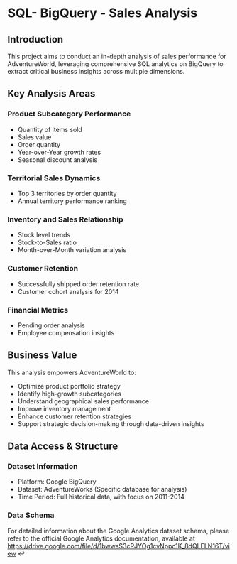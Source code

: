 # SQL- BigQuery - Sales Analysis
## Introduction
This project aims to conduct an in-depth analysis of sales performance for AdventureWorld, leveraging comprehensive SQL analytics on BigQuery to extract critical business insights across multiple dimensions.
## Key Analysis Areas
### Product Subcategory Performance
- Quantity of items sold
- Sales value
- Order quantity
- Year-over-Year growth rates
- Seasonal discount analysis
### Territorial Sales Dynamics
- Top 3 territories by order quantity
- Annual territory performance ranking
### Inventory and Sales Relationship
- Stock level trends
- Stock-to-Sales ratio
- Month-over-Month variation analysis
### Customer Retention
- Successfully shipped order retention rate
- Customer cohort analysis for 2014
### Financial Metrics
- Pending order analysis
- Employee compensation insights
## Business Value
This analysis empowers AdventureWorld to:
- Optimize product portfolio strategy
- Identify high-growth subcategories
- Understand geographical sales performance
- Improve inventory management
- Enhance customer retention strategies
- Support strategic decision-making through data-driven insights
## Data Access & Structure
### Dataset Information
- Platform: Google BigQuery
- Dataset: AdventureWorks (Specific database for analysis)
- Time Period: Full historical data, with focus on 2011-2014
### Data Schema
For detailed information about the Google Analytics dataset schema, please refer to the official Google Analytics documentation, available at https://drive.google.com/file/d/1bwwsS3cRJYOg1cvNppc1K_8dQLELN16T/view ↩

